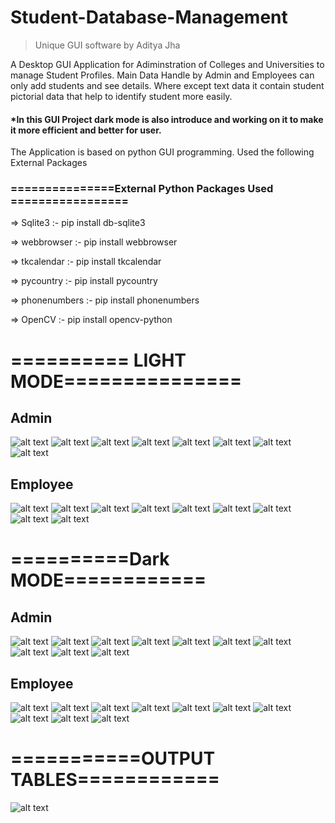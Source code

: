 # Student-Database-Management
>Unique GUI software by Aditya Jha

A Desktop GUI Application for Adiminstration of Colleges and Universities to manage Student Profiles. Main Data Handle by Admin and Employees can only add students and see details. Where except text data it contain student pictorial data that help to identify student more easily.

#### *In this GUI Project dark mode is also introduce and working on it to make it more efficient and better for user.

The Application is based on python GUI programming. 
Used the following External Packages


### ===============External Python Packages Used =================

=> Sqlite3 :- pip install db-sqlite3

=> webbrowser :- pip install webbrowser

=> tkcalendar :- pip install tkcalendar

=> pycountry :- pip install pycountry

=> phonenumbers :- pip install phonenumbers

=> OpenCV :- pip install opencv-python



# ========== LIGHT MODE===============




##    Admin

![alt text](https://github.com/aj14799/Advanced-Student-Database-Management/blob/master/GUI%20OUTPUT/Screenshots/Screenshot%20(142).png)
![alt text](https://github.com/aj14799/Advanced-Student-Database-Management/blob/master/GUI%20OUTPUT/Screenshots/Screenshot%20(143).png)
![alt text](https://github.com/aj14799/Advanced-Student-Database-Management/blob/master/GUI%20OUTPUT/Screenshots/Screenshot%20(144).png)
![alt text](https://github.com/aj14799/Advanced-Student-Database-Management/blob/master/GUI%20OUTPUT/Screenshots/Screenshot%20(145).png)
![alt text](https://github.com/aj14799/Advanced-Student-Database-Management/blob/master/GUI%20OUTPUT/Screenshots/Screenshot%20(146).png)
![alt text](https://github.com/aj14799/Advanced-Student-Database-Management/blob/master/GUI%20OUTPUT/Screenshots/Screenshot%20(147).png)
![alt text](https://github.com/aj14799/Advanced-Student-Database-Management/blob/master/GUI%20OUTPUT/Screenshots/Screenshot%20(148).png)
![alt text](https://github.com/aj14799/Advanced-Student-Database-Management/blob/master/GUI%20OUTPUT/Screenshots/Screenshot%20(149).png)

## Employee


![alt text](https://github.com/aj14799/Advanced-Student-Database-Management/blob/master/GUI%20OUTPUT/Screenshots/Screenshot%20(111).png)
![alt text](https://github.com/aj14799/Advanced-Student-Database-Management/blob/master/GUI%20OUTPUT/Screenshots/Screenshot%20(112).png)
![alt text](https://github.com/aj14799/Advanced-Student-Database-Management/blob/master/GUI%20OUTPUT/Screenshots/Screenshot%20(113).png)
![alt text](https://github.com/aj14799/Advanced-Student-Database-Management/blob/master/GUI%20OUTPUT/Screenshots/Screenshot%20(114).png)
![alt text](https://github.com/aj14799/Advanced-Student-Database-Management/blob/master/GUI%20OUTPUT/Screenshots/Screenshot%20(115).png)
![alt text](https://github.com/aj14799/Advanced-Student-Database-Management/blob/master/GUI%20OUTPUT/Screenshots/Screenshot%20(116).png)
![alt text](https://github.com/aj14799/Advanced-Student-Database-Management/blob/master/GUI%20OUTPUT/Screenshots/Screenshot%20(117).png)
![alt text](https://github.com/aj14799/Advanced-Student-Database-Management/blob/master/GUI%20OUTPUT/Screenshots/Screenshot%20(118).png)
![alt text](https://github.com/aj14799/Advanced-Student-Database-Management/blob/master/GUI%20OUTPUT/Screenshots/Screenshot%20(119).png)



# ==========Dark MODE============



## Admin

![alt text](https://github.com/aj14799/Advanced-Student-Database-Management/blob/master/GUI%20OUTPUT/Screenshots/Screenshot%20(120).png)
![alt text](https://github.com/aj14799/Advanced-Student-Database-Management/blob/master/GUI%20OUTPUT/Screenshots/Screenshot%20(121).png)
![alt text](https://github.com/aj14799/Advanced-Student-Database-Management/blob/master/GUI%20OUTPUT/Screenshots/Screenshot%20(122).png)
![alt text](https://github.com/aj14799/Advanced-Student-Database-Management/blob/master/GUI%20OUTPUT/Screenshots/Screenshot%20(123).png)
![alt text](https://github.com/aj14799/Advanced-Student-Database-Management/blob/master/GUI%20OUTPUT/Screenshots/Screenshot%20(124).png)
![alt text](https://github.com/aj14799/Advanced-Student-Database-Management/blob/master/GUI%20OUTPUT/Screenshots/Screenshot%20(125).png)
![alt text](https://github.com/aj14799/Advanced-Student-Database-Management/blob/master/GUI%20OUTPUT/Screenshots/Screenshot%20(126).png)
![alt text](https://github.com/aj14799/Advanced-Student-Database-Management/blob/master/GUI%20OUTPUT/Screenshots/Screenshot%20(127).png)
![alt text](https://github.com/aj14799/Advanced-Student-Database-Management/blob/master/GUI%20OUTPUT/Screenshots/Screenshot%20(128).png)
![alt text](https://github.com/aj14799/Advanced-Student-Database-Management/blob/master/GUI%20OUTPUT/Screenshots/Screenshot%20(129).png)

## Employee

![alt text](https://github.com/aj14799/Advanced-Student-Database-Management/blob/master/GUI%20OUTPUT/Screenshots/Screenshot%20(132).png)
![alt text](https://github.com/aj14799/Advanced-Student-Database-Management/blob/master/GUI%20OUTPUT/Screenshots/Screenshot%20(133).png)
![alt text](https://github.com/aj14799/Advanced-Student-Database-Management/blob/master/GUI%20OUTPUT/Screenshots/Screenshot%20(134).png)
![alt text](https://github.com/aj14799/Advanced-Student-Database-Management/blob/master/GUI%20OUTPUT/Screenshots/Screenshot%20(135).png)
![alt text](https://github.com/aj14799/Advanced-Student-Database-Management/blob/master/GUI%20OUTPUT/Screenshots/Screenshot%20(136).png)
![alt text](https://github.com/aj14799/Advanced-Student-Database-Management/blob/master/GUI%20OUTPUT/Screenshots/Screenshot%20(137).png)
![alt text](https://github.com/aj14799/Advanced-Student-Database-Management/blob/master/GUI%20OUTPUT/Screenshots/Screenshot%20(138).png)
![alt text](https://github.com/aj14799/Advanced-Student-Database-Management/blob/master/GUI%20OUTPUT/Screenshots/Screenshot%20(139).png)
![alt text](https://github.com/aj14799/Advanced-Student-Database-Management/blob/master/GUI%20OUTPUT/Screenshots/Screenshot%20(140).png)
![alt text](https://github.com/aj14799/Advanced-Student-Database-Management/blob/master/GUI%20OUTPUT/Screenshots/Screenshot%20(141).png)




# ===========OUTPUT TABLES============





![alt text](https://github.com/aj14799/Advanced-Student-Database-Management/blob/master/GUI%20OUTPUT/Screenshots/Screenshot%20(150).png)
